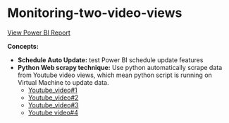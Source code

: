 # Monitoring-two-video-views


[View Power BI Report](https://donglin1608.github.io/Monitoring-two-video-views/)

**Concepts:**
- **Schedule Auto Update:** test Power BI schedule update features
- **Python Web scrapy technique:** Use python automatically scrape data from Youtube video views, which mean python script is running on Virtual Machine to update data. 
  - [Youtube_video#1](https://www.youtube.com/watch?v=X9h5lNSNqlo&t=1s)
  - [Youtube_video#2](https://www.youtube.com/watch?v=Sz-wv1ZCigo)
  - [Youtube_video#3](https://www.youtube.com/watch?v=jvcKtfr21iw&list=RDNSdHRRJP2ZxLE&index=2)
  - [Youtube video#4](https://www.youtube.com/watch?v=x03mbp5ymjk&list=RDNS6XIi1MD884A&index=2)


